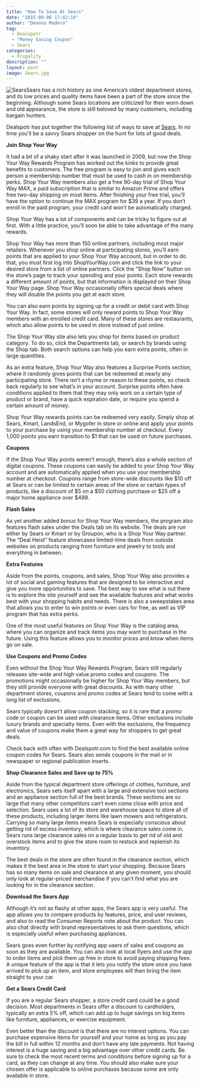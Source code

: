 ```yaml
---
title: "How To Save At Sears"
date: "2015-09-08 17:42:18"
author: "Deanna Madera"
tag:
  - Dealspotr
  - "Money Saving Coupon"
  - Sears
categories:
  - Frugality
description: ""
layout: post
image: Sears.jpg
---
```


![Sears](http://mt2.wpengine.com/wp-content/uploads/2015/09/Sears.jpg)Sears has a rich history as one America’s oldest department stores, and its low prices and quality items have been a part of the store since the beginning. Although some Sears locations are criticized for their worn down and old appearance, the store is still beloved by many customers, including bargain hunters.

Dealspotr has put together the following list of ways to save at [Sears](http://dealspotr.com/sears). In no time you’ll be a savvy Sears shopper on the hunt for lots of good deals.

**Join Shop Your Way**

It had a bit of a shaky start after it was launched in 2009, but now the Shop Your Way Rewards Program has worked out the kinks to provide great benefits to customers. The free program is easy to join and gives each person a membership number that must be used to cash in on membership perks. Shop Your Way members also get a free 90-day trial of Shop Your Way MAX, a paid subscription that is similar to Amazon Prime and offers free two-day shipping on most items. After finishing your free trial, you’ll have the option to continue the MAX program for $39 a year. If you don’t enroll in the paid program, your credit card won’t be automatically charged.

Shop Your Way has a lot of components and can be tricky to figure out at first. With a little practice, you’ll soon be able to take advantage of the many rewards.

Shop Your Way has more than 150 online partners, including most major retailers. Whenever you shop online at participating stores, you’ll earn points that are applied to your Shop Your Way account, but in order to do that, you must first log into ShopYourWay.com and click the link to your desired store from a list of online partners. Click the “Shop Now” button on the store’s page to track your spending and your points. Each store rewards a different amount of points, but that information is displayed on their Shop Your Way page. Shop Your Way occasionally offers special deals where they will double the points you get at each store.

You can also earn points by signing up for a credit or debit card with Shop Your Way. In fact, some stores will only reward points to Shop Your Way members with an enrolled credit card. Many of these stores are restaurants, which also allow points to be used in store instead of just online.

The Shop Your Way site also lets you shop for items based on product category. To do so, click the Departments tab, or search by brands using the Shop tab. Both search options can help you earn extra points, often in large quantities.

As an extra feature, Shop Your Way also features a Surprise Points section, where it randomly gives points that can be redeemed at nearly any participating store. There isn’t a rhyme or reason to these points, so check back regularly to see what’s in your account. Surprise points often have conditions applied to them that they may only work on a certain type of product or brand, have a quick expiration date, or require you spend a certain amount of money.

Shop Your Way rewards points can be redeemed very easily. Simply shop at Sears, Kmart, LandsEnd, or Mygofer in store or online and apply your points to your purchase by using your membership number at checkout. Every 1,000 points you earn transition to $1 that can be used on future purchases.

**Coupons**

If the Shop Your Way points weren’t enough, there’s also a whole section of digital coupons. These coupons can easily be added to your Shop Your Way account and are automatically applied when you use your membership number at checkout. Coupons range from store-wide discounts like $10 off at Sears or can be limited to certain areas of the store or certain types of products, like a discount of $5 on a $50 clothing purchase or $25 off a major home appliance over $499.

**Flash Sales**

As yet another added bonus for Shop Your Way members, the program also features flash sales under the Deals tab on its website. The deals are run either by Sears or Kmart or by Groupon, who is a Shop Your Way partner. The “Deal Heist” feature showcases limited-time deals from outside websites on products ranging from furniture and jewelry to tools and everything in between.

**Extra Features**

Aside from the points, coupons, and sales, Shop Your Way also provides a lot of social and gaming features that are designed to be interactive and give you more opportunities to save. The best way to see what is out there is to explore the site yourself and see the available features and what works best with your shopping habits and needs. There is also a sweepstakes area that allows you to enter to win points or even cars for free, as well as VIP program that has extra perks.

One of the most useful features on Shop Your Way is the catalog area, where you can organize and track items you may want to purchase in the future. Using this feature allows you to monitor prices and know when items go on sale.

**Use Coupons and Promo Codes**

Even without the Shop Your Way Rewards Program, Sears still regularly releases site-wide and high value promo codes and coupons. The promotions might occasionally be higher for Shop Your Way members, but they still provide everyone with great discounts. As with many other department stores, coupons and promo codes at Sears tend to come with a long list of exclusions.

Sears typically doesn’t allow coupon stacking, so it is rare that a promo code or coupon can be used with clearance items. Other exclusions include luxury brands and specialty items. Even with the exclusions, the frequency and value of coupons make them a great way for shoppers to get great deals.

Check back with often with Dealspotr.com to find the best available online coupon codes for Sears. Sears also sends coupons in the mail or in newspaper or regional publication inserts.

**Shop Clearance Sales and Save up to 75%**

Aside from the typical department store offerings of clothes, furniture, and electronics, Sears sets itself apart with a large and extensive tool sections and an appliance section full of the best brands. These sections are so large that many other competitors can’t even come close with price and selection. Sears uses a lot of its store and warehouse space to store all of these products, including larger items like lawn mowers and refrigerators. Carrying so many large items means Sears is especially conscious about getting rid of excess inventory, which is where clearance sales come in. Sears runs large clearance sales on a regular basis to get rid of old and overstock items and to give the store room to restock and replenish its inventory.

The best deals in the store are often found in the clearance section, which makes it the best area in the store to start your shopping. Because Sears has so many items on sale and clearance at any given moment, you should only look at regular-priced merchandise if you can’t find what you are looking for in the clearance section.

**Download the Sears App**

Although it’s not as flashy at other apps, the Sears app is very useful. The app allows you to compare products by features, price, and user reviews, and also to read the Consumer Reports note about the product. You can also chat directly with brand representatives to ask them questions, which is especially useful when purchasing appliances.

Sears goes even further by notifying app users of sales and coupons as soon as they are available. You can also look at local flyers and use the app to order items and pick them up free in store to avoid paying shipping fees. A unique feature of the app is that it lets you notify the store once you have arrived to pick up an item, and store employees will then bring the item straight to your car.

**Get a Sears Credit Card**

If you are a regular Sears shopper, a store credit card could be a good decision. Most departments in Sears offer a discount to cardholders, typically an extra 5% off, which can add up to huge savings on big items like furniture, appliances, or exercise equipment.

Even better than the discount is that there are no interest options. You can purchase expensive items for yourself and your home as long as you pay the bill in full within 12 months and don’t have any late payments. Not having interest is a huge saving and a big advantage over other credit cards. Be sure to check the most recent terms and conditions before signing up for a card, as they can change at any time. You should also make sure your chosen offer is applicable to online purchases because some are only available in store.
